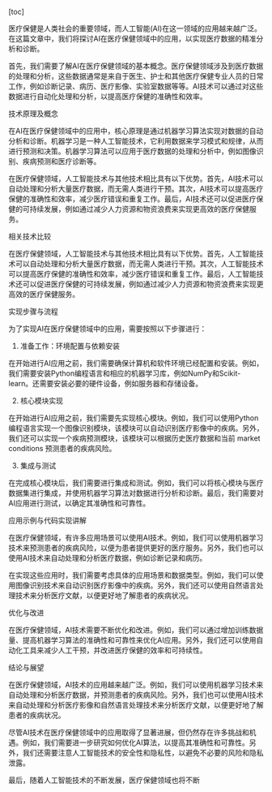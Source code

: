 
[toc]                    
                
                
医疗保健是人类社会的重要领域，而人工智能(AI)在这一领域的应用越来越广泛。在这篇文章中，我们将探讨AI在医疗保健领域中的应用，以实现医疗数据的精准分析和诊断。

首先，我们需要了解AI在医疗保健领域的基本概念。医疗保健领域涉及到医疗数据的处理和分析，这些数据通常是来自于医生、护士和其他医疗保健专业人员的日常工作，例如诊断记录、病历、医疗影像、实验室数据等等。AI技术可以通过对这些数据进行自动化处理和分析，以提高医疗保健的准确性和效率。

技术原理及概念

在AI在医疗保健领域中的应用中，核心原理是通过机器学习算法实现对数据的自动分析和诊断。机器学习是一种人工智能技术，它利用数据来学习模式和规律，从而进行预测和决策。机器学习算法可以应用于医疗数据的处理和分析中，例如图像识别、疾病预测和医疗诊断等。

在医疗保健领域，人工智能技术与其他技术相比具有以下优势。首先，AI技术可以自动处理和分析大量医疗数据，而无需人类进行干预。其次，AI技术可以提高医疗保健的准确性和效率，减少医疗错误和重复工作。最后，AI技术还可以促进医疗保健的可持续发展，例如通过减少人力资源和物资浪费来实现更高效的医疗保健服务。

相关技术比较

在医疗保健领域，人工智能技术与其他技术相比具有以下优势。首先，人工智能技术可以自动处理和分析大量医疗数据，而无需人类进行干预。其次，人工智能技术可以提高医疗保健的准确性和效率，减少医疗错误和重复工作。最后，人工智能技术还可以促进医疗保健的可持续发展，例如通过减少人力资源和物资浪费来实现更高效的医疗保健服务。

实现步骤与流程

为了实现AI在医疗保健领域中的应用，需要按照以下步骤进行：

1. 准备工作：环境配置与依赖安装

在开始进行AI应用之前，我们需要确保计算机和软件环境已经配置和安装。例如，我们需要安装Python编程语言和相应的机器学习库，例如NumPy和Scikit-learn。还需要安装必要的硬件设备，例如服务器和存储设备。

2. 核心模块实现

在开始进行AI应用之前，我们需要先实现核心模块。例如，我们可以使用Python编程语言实现一个图像识别模块，该模块可以自动识别医疗影像中的疾病。另外，我们还可以实现一个疾病预测模块，该模块可以根据历史医疗数据和当前 market conditions 预测患者的疾病风险。

3. 集成与测试

在完成核心模块后，我们需要进行集成和测试。例如，我们可以将核心模块与医疗数据集进行集成，并使用机器学习算法对数据进行分析和诊断。最后，我们需要对AI应用进行测试，以确定其准确性和可靠性。

应用示例与代码实现讲解

在医疗保健领域，有许多应用场景可以使用AI技术。例如，我们可以使用机器学习技术来预测患者的疾病风险，以便为患者提供更好的医疗服务。另外，我们也可以使用AI技术来自动处理和分析医疗数据，例如诊断记录和病历。

在实现这些应用时，我们需要考虑具体的应用场景和数据类型。例如，我们可以使用图像识别技术来自动识别医疗影像中的疾病。另外，我们还可以使用自然语言处理技术来分析医疗文献，以便更好地了解患者的疾病状况。

优化与改进

在医疗保健领域，AI技术需要不断优化和改进。例如，我们可以通过增加训练数据量、提高机器学习算法的准确性和可靠性来优化AI应用。另外，我们还可以使用自动化工具来减少人工干预，并改进医疗保健的效率和可持续性。

结论与展望

在医疗保健领域，AI技术的应用越来越广泛。例如，我们可以使用机器学习技术来自动处理和分析医疗数据，并预测患者的疾病风险。另外，我们也可以使用AI技术来自动处理和分析医疗影像和自然语言处理技术来分析医疗文献，以便更好地了解患者的疾病状况。

尽管AI技术在医疗保健领域中的应用取得了显著进展，但仍然存在许多挑战和机遇。例如，我们需要进一步研究如何优化AI算法，以提高其准确性和可靠性。另外，我们还需要注意人工智能技术的安全性和隐私性，以避免不必要的风险和隐私泄露。

最后，随着人工智能技术的不断发展，医疗保健领域也将不断

